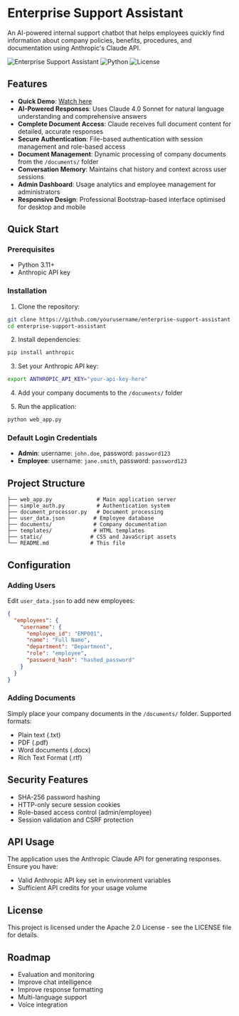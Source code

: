 # Enterprise Support Assistant

An AI-powered internal support chatbot that helps employees quickly find information about company policies, benefits, procedures, and documentation using Anthropic's Claude API.

![Enterprise Support Assistant](https://img.shields.io/badge/AI-Claude%20Sonnet%204-blue) ![Python](https://img.shields.io/badge/Python-3.11+-green) ![License](https://img.shields.io/badge/License-Apache2.0-yellow)

## Features

- **Quick Demo**: [Watch here](https://drive.google.com/file/d/1klXrM69x3tUzXLOJToSltqqMTEdkGMyG/view?usp=sharing)
- **AI-Powered Responses**: Uses Claude 4.0 Sonnet for natural language understanding and comprehensive answers
- **Complete Document Access**: Claude receives full document content for detailed, accurate responses
- **Secure Authentication**: File-based authentication with session management and role-based access
- **Document Management**: Dynamic processing of company documents from the `/documents/` folder
- **Conversation Memory**: Maintains chat history and context across user sessions
- **Admin Dashboard**: Usage analytics and employee management for administrators
- **Responsive Design**: Professional Bootstrap-based interface optimised for desktop and mobile

## Quick Start

### Prerequisites

- Python 3.11+
- Anthropic API key

### Installation

1. Clone the repository:
```bash
git clone https://github.com/yourusername/enterprise-support-assistant.git
cd enterprise-support-assistant
```

2. Install dependencies:
```bash
pip install anthropic
```

3. Set your Anthropic API key:
```bash
export ANTHROPIC_API_KEY="your-api-key-here"
```

4. Add your company documents to the `/documents/` folder

5. Run the application:
```bash
python web_app.py
```

### Default Login Credentials

- **Admin**: username: `john.doe`, password: `password123`
- **Employee**: username: `jane.smith`, password: `password123`

## Project Structure

```
├── web_app.py              # Main application server
├── simple_auth.py          # Authentication system
├── document_processor.py   # Document processing
├── user_data.json         # Employee database
├── documents/             # Company documentation
├── templates/             # HTML templates
├── static/               # CSS and JavaScript assets
└── README.md             # This file
```

## Configuration

### Adding Users

Edit `user_data.json` to add new employees:

```json
{
  "employees": {
    "username": {
      "employee_id": "EMP001",
      "name": "Full Name",
      "department": "Department",
      "role": "employee",
      "password_hash": "hashed_password"
    }
  }
}
```

### Adding Documents

Simply place your company documents in the `/documents/` folder. Supported formats:
- Plain text (.txt)
- PDF (.pdf) 
- Word documents (.docx)
- Rich Text Format (.rtf)

## Security Features

- SHA-256 password hashing
- HTTP-only secure session cookies
- Role-based access control (admin/employee)
- Session validation and CSRF protection

## API Usage

The application uses the Anthropic Claude API for generating responses. Ensure you have:
- Valid Anthropic API key set in environment variables
- Sufficient API credits for your usage volume

## License

This project is licensed under the Apache 2.0 License - see the LICENSE file for details.

## Roadmap

- Evaluation and monitoring
- Improve chat intelligence
- Improve response formatting
- Multi-language support
- Voice integration
